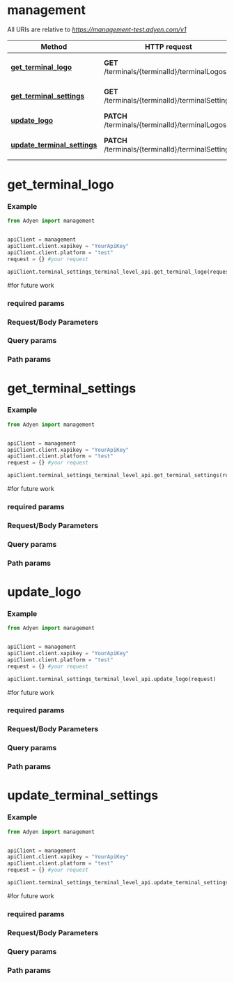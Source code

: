 # management

All URIs are relative to *https://management-test.adyen.com/v1*

Method | HTTP request | Description
------------- | ------------- | -------------
[**get_terminal_logo**](TerminalSettingsTerminalLevelApi.md#get_terminal_logo) | **GET** /terminals/{terminalId}/terminalLogos | Get the terminal logo
[**get_terminal_settings**](TerminalSettingsTerminalLevelApi.md#get_terminal_settings) | **GET** /terminals/{terminalId}/terminalSettings | Get terminal settings
[**update_logo**](TerminalSettingsTerminalLevelApi.md#update_logo) | **PATCH** /terminals/{terminalId}/terminalLogos | Update the logo
[**update_terminal_settings**](TerminalSettingsTerminalLevelApi.md#update_terminal_settings) | **PATCH** /terminals/{terminalId}/terminalSettings | Update terminal settings




# get_terminal_logo
### Example

```python
from Adyen import management


apiClient = management
apiClient.client.xapikey = "YourApiKey"
apiClient.client.platform = "test"
request = {} #your request

apiClient.terminal_settings_terminal_level_api.get_terminal_logo(request)

```

#for future work
### required params
### Request/Body Parameters
### Query params
### Path params




# get_terminal_settings
### Example

```python
from Adyen import management


apiClient = management
apiClient.client.xapikey = "YourApiKey"
apiClient.client.platform = "test"
request = {} #your request

apiClient.terminal_settings_terminal_level_api.get_terminal_settings(request)

```

#for future work
### required params
### Request/Body Parameters
### Query params
### Path params




# update_logo
### Example

```python
from Adyen import management


apiClient = management
apiClient.client.xapikey = "YourApiKey"
apiClient.client.platform = "test"
request = {} #your request

apiClient.terminal_settings_terminal_level_api.update_logo(request)

```

#for future work
### required params
### Request/Body Parameters
### Query params
### Path params




# update_terminal_settings
### Example

```python
from Adyen import management


apiClient = management
apiClient.client.xapikey = "YourApiKey"
apiClient.client.platform = "test"
request = {} #your request

apiClient.terminal_settings_terminal_level_api.update_terminal_settings(request)

```

#for future work
### required params
### Request/Body Parameters
### Query params
### Path params



